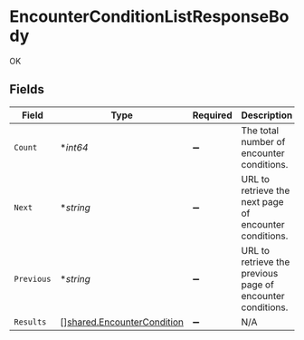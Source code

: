 # EncounterConditionListResponseBody

OK


## Fields

| Field                                                                           | Type                                                                            | Required                                                                        | Description                                                                     | Example                                                                         |
| ------------------------------------------------------------------------------- | ------------------------------------------------------------------------------- | ------------------------------------------------------------------------------- | ------------------------------------------------------------------------------- | ------------------------------------------------------------------------------- |
| `Count`                                                                         | **int64*                                                                        | :heavy_minus_sign:                                                              | The total number of encounter conditions.                                       | 3                                                                               |
| `Next`                                                                          | **string*                                                                       | :heavy_minus_sign:                                                              | URL to retrieve the next page of encounter conditions.                          | https://pokeapi.co/api/v2/encounter-condition/?offset=20&limit=20               |
| `Previous`                                                                      | **string*                                                                       | :heavy_minus_sign:                                                              | URL to retrieve the previous page of encounter conditions.                      |                                                                                 |
| `Results`                                                                       | [][shared.EncounterCondition](../../../pkg/models/shared/encountercondition.md) | :heavy_minus_sign:                                                              | N/A                                                                             |                                                                                 |